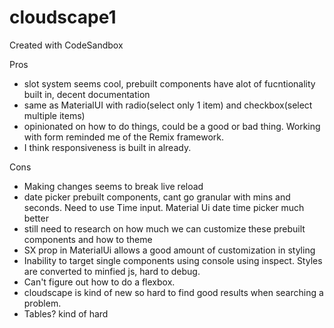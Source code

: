 # cloudscape1
Created with CodeSandbox


Pros
- slot system seems cool, prebuilt components have alot of fucntionality built in, decent documentation
- same as MaterialUI with radio(select only 1 item) and checkbox(select multiple items) 
- opinionated on how to do things, could be a good or bad thing. Working with form reminded me of the Remix framework.
- I think responsiveness is built in already. 


Cons
- Making changes seems to break live reload
- date picker prebuilt components, cant go granular with mins and seconds. Need to use Time input. Material Ui date time picker much better
- still need to research on how much we can customize these prebuilt components and how to theme
- SX prop in MaterialUi allows a good amount of customization in styling
- Inability to target single components using console using inspect. Styles are converted to minfied js, hard to debug. 
- Can't figure out how to do a flexbox. 
- cloudscape is kind of new so hard to find good results when searching a problem.
- Tables? kind of hard